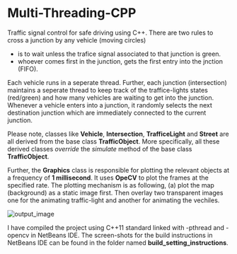 # Multi-Threading-CPP
Traffic signal control for safe driving using C++. There are two rules to cross a junction by any vehicle (moving circles)
* is to wait unless the trafice signal associated to that junction is green.
* whoever comes first in the junction, gets the first entry into the jnction (FIFO).

Each vehicle runs in a seperate thread. Further, each junction (intersection) maintains a seperate thread to keep track of the traffice-lights states (red/green) and how many vehicles are waiting to get into the junction. Whenever a vehicle enters into a junction, it randomly selects the next destination junction which are immediately connected to the current junction.

Please note, classes like **Vehicle**, **Intersection**, **TrafficeLight** and **Street** are all derived from the base class **TrafficObject**. More specifically, all these derived classes *override* the *simulate* method of the base class **TrafficObject**. 

Further, the **Graphics** class is responsible for plotting the relevant objects at a frequency of **1 millisecond**. It uses **OpeCV** to plot the frames at the specified rate. The plotting mechanism is as following, (a) plot the map (background) as a static image first. Then overlay two transparent images one for the animating traffic-light and another for animating the vechiles.

![output_image](./images/Traffic_Signal.gif)

I have compiled the project using C++11 standard linked with -pthread and -opencv in NetBeans IDE. The screen-shots for the build instructions in NetBeans IDE can be found in the folder named **build_setting_instructions**.
